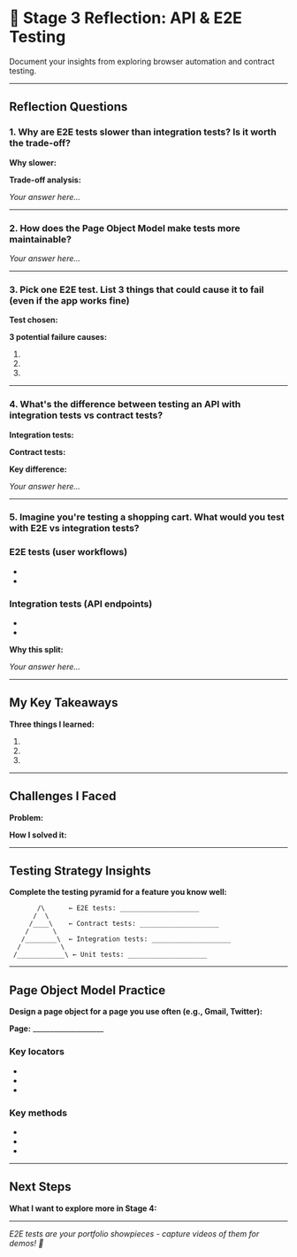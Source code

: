 # 🤔 Stage 3 Reflection: API & E2E Testing

Document your insights from exploring browser automation and contract testing.

---

## Reflection Questions

### 1. Why are E2E tests slower than integration tests? Is it worth the trade-off?

**Why slower:**

**Trade-off analysis:**

*Your answer here...*

---

### 2. How does the Page Object Model make tests more maintainable?

*Your answer here...*

---

### 3. Pick one E2E test. List 3 things that could cause it to fail (even if the app works fine)

**Test chosen:**

**3 potential failure causes:**

1.
2.
3.

---

### 4. What's the difference between testing an API with integration tests vs contract tests?

**Integration tests:**

**Contract tests:**

**Key difference:**

*Your answer here...*

---

### 5. Imagine you're testing a shopping cart. What would you test with E2E vs integration tests?

### E2E tests (user workflows)

-

-

### Integration tests (API endpoints)

-

-

**Why this split:**

*Your answer here...*

---

## My Key Takeaways

**Three things I learned:**

1.
2.
3.

---

## Challenges I Faced

**Problem:**

**How I solved it:**

---

## Testing Strategy Insights

**Complete the testing pyramid for a feature you know well:**

```text
       /\      ← E2E tests: ____________________
      /  \
     /____\    ← Contract tests: ____________________
    /      \
   /________\  ← Integration tests: ____________________
  /          \
 /____________\ ← Unit tests: ____________________
```

---

## Page Object Model Practice

**Design a page object for a page you use often (e.g., Gmail, Twitter):**

**Page:** ____________________

### Key locators

-

-
-

### Key methods

-

-
-

---

## Next Steps

**What I want to explore more in Stage 4:**

---

*E2E tests are your portfolio showpieces - capture videos of them for demos! 🎥*
